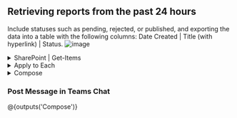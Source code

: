 ## Retrieving reports from the past 24 hours
Include statuses such as pending, rejected, or published, and exporting the data into a table with the following columns: Date Created | Title (with hyperlink) | Status.
![image](https://github.com/user-attachments/assets/0587c7fa-e7fd-469b-86f4-fbaaa16c3507)

<details>
<summary>  SharePoint | Get-Items</summary>
![image](https://github.com/user-attachments/assets/724f6029-ae5c-4894-85b2-c2a83288e677)

|  |  | Example |
|-------:|-------------------|---------------|
|Site Address | Select the path | https://XXXX.sharepoint.com/sites/XXX |
|List Name| Select the sub folder | Reports              |
|Filter Query| Created items at the behinning of the day on EST | (Created ge '@{startOfDay(addDays(convertTimeZone(utcNow(), 'UTC', 'Eastern Standard Time'), -1))}') and (ReportType eq 'PhanHub Mail') | 
|Limit Column by View | Select Sub category | All PhanHub Mail | 
</details>

<details>
<summary>  Apply to Each </summary>
| Field Name          | Description                                | Example Code Snippet      |
|---------------------|-----------------------------------------------|---------------------------------------------------|
| Value               | Select Value from the SharePoint List     |  ![image](https://github.com/user-attachments/assets/da34d095-5b88-4d15-aefd-3175bb7b37c8)                                       
| Append to String Variable <br><br> Select "Convert" | <ul><li>Starting Midnight</li>       <li>UTC to EST</li>                                                                              <li>Format</li>    <li>Hyperlink</li>   <li>Published to Completed</li> </ul> | ```concat('<tr><td>',if(equals(items('Apply_to_each')?['Date_x0020_Published'], null), '', formatDateTime(convertTimeZone(items('Apply_to_each')?['Date_x0020_Published'], 'UTC', 'Eastern Standard Time'), 'M/dd')), '</td><td><a href="', items('Apply_to_each')?['{Link}'], '">', items('Apply_to_each')?['Title'], '</a></td><td>', if(equals(items('Apply_to_each')?['ApprovalStatus/value'], 'Published'), 'Completed', items('Apply_to_each')?['ApprovalStatus/value']), '</td></tr>') ``` ![image](https://github.com/user-attachments/assets/b0ba9365-bdc6-49bb-8b19-e0f0e53af56d)|
</details>


<details>
<summary>  Compose </summary>
  
| Field Name | Description | Example Code Snippet | 
|---------------------|-----------------------------------------------|---------------------------------------------------| 
| | Table format and headers | ```<table style='border-collapse: collapse; width: 100%;'> <tr style='background-color: #002060;'> <th style='border: 1px solid black; padding: 8px; color: #FFFFFF; width: 10%;'>Date</th> <th style='border: 1px solid black; padding: 8px; color: #FFFFFF; width: 80%'>TITLE w/Link</th> <th style='border: 1px solid black; padding: 8px; color: #FFFFFF;'>Status (Pending/Completed)</th> <th style='border: 1px solid black; padding: 8px; color: #FFFFFF;'>Notes</th> </tr> @{variables('Convert')} </table>``` ![image](https://github.com/user-attachments/assets/8d118677-cd01-494f-ac6b-8412ff23c2b6)
</details>

### Post Message in Teams Chat
@{outputs('Compose')}
